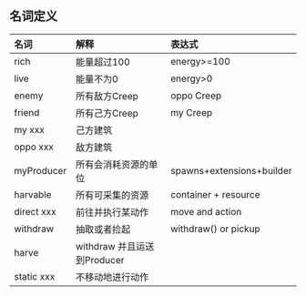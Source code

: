 ## 名词定义
|名词            |解释           |表达式           |
|:---------------|:----------------|:-------------|
|rich            |能量超过100            |energy>=100|
|live            |能量不为0              |energy>0|
|enemy           | 所有敌方Creep          |oppo Creep|
|friend          |所有己方Creep          |my Creep|
|my xxx         | 己方建筑              |           |
|oppo xxx       | 敌方建筑               |             |
|myProducer     | 所有会消耗资源的单位   | spawns+extensions+builder|
|harvable        |所有可采集的资源       | container + resource|
|direct xxx      |前往并执行某动作       | move and action|
|withdraw       | 抽取或者捡起           | withdraw() or pickup|
|harve          |  withdraw 并且运送到Producer|         |
|static xxx      |不移动地进行动作          |            |
